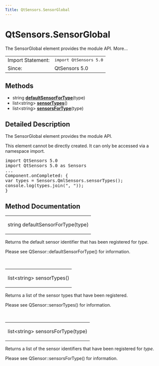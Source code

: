 ```yaml
---
Title: QtSensors.SensorGlobal
---
```


# QtSensors.SensorGlobal

<span class="subtitle"></span>
<!-- $$$SensorGlobal-brief -->
<p>The SensorGlobal element provides the module API. More...</p>
<!-- @@@SensorGlobal -->
<table class="alignedsummary">
<tr><td class="memItemLeft rightAlign topAlign"> Import Statement:</td><td class="memItemRight bottomAlign"> </b><tt>import QtSensors 5.0</tt></td></tr><tr><td class="memItemLeft rightAlign topAlign"> Since:</td><td class="memItemRight bottomAlign">  QtSensors 5.0</td></tr></table><ul>
</ul>
<h2>Methods</h2>
<ul>
<li class="fn">string <b><b><a href="#defaultSensorForType-method">defaultSensorForType</a></b></b>(type)</li>
<li class="fn">list&lt;string&gt; <b><b><a href="#sensorTypes-method">sensorTypes</a></b></b>()</li>
<li class="fn">list&lt;string&gt; <b><b><a href="#sensorsForType-method">sensorsForType</a></b></b>(type)</li>
</ul>
<!-- $$$SensorGlobal-description -->
<h2>Detailed Description</h2>
<p>The SensorGlobal element provides the module API.</p>
<p>This element cannot be directly created. It can only be accessed via a namespace import.</p>
<pre class="cpp">import <span class="type">QtSensors</span> <span class="number">5.0</span>
import <span class="type">QtSensors</span> <span class="number">5.0</span> as Sensors
<span class="operator">.</span><span class="operator">.</span><span class="operator">.</span>
Component<span class="operator">.</span>onCompleted: {
var types <span class="operator">=</span> Sensors<span class="operator">.</span>QmlSensors<span class="operator">.</span>sensorTypes();
console<span class="operator">.</span>log(types<span class="operator">.</span>join(<span class="string">&quot;, &quot;</span>));
}</pre>
<!-- @@@SensorGlobal -->
<h2>Method Documentation</h2>
<!-- $$$defaultSensorForType -->
<table class="qmlname"><tr valign="top"><td class="tblQmlFuncNode"><p><span class="type">string</span> <span class="name">defaultSensorForType</span>(<span class="type">type</span>)</p></td></tr></table><p>Returns the default sensor identifier that has been registered for <i>type</i>.</p>
<p>Please see QSensor::defaultSensorForType() for information.</p>
<!-- @@@defaultSensorForType -->
<br/>
<!-- $$$sensorTypes -->
<table class="qmlname"><tr valign="top"><td class="tblQmlFuncNode"><p><span class="type">list</span>&lt;<span class="type">string</span>&gt; <span class="name">sensorTypes</span>()</p></td></tr></table><p>Returns a list of the sensor types that have been registered.</p>
<p>Please see QSensor::sensorTypes() for information.</p>
<!-- @@@sensorTypes -->
<br/>
<!-- $$$sensorsForType -->
<table class="qmlname"><tr valign="top"><td class="tblQmlFuncNode"><p><span class="type">list</span>&lt;<span class="type">string</span>&gt; <span class="name">sensorsForType</span>(<span class="type">type</span>)</p></td></tr></table><p>Returns a list of the sensor identifiers that have been registered for <i>type</i>.</p>
<p>Please see QSensor::sensorsForType() for information.</p>
<!-- @@@sensorsForType -->
<br/>
